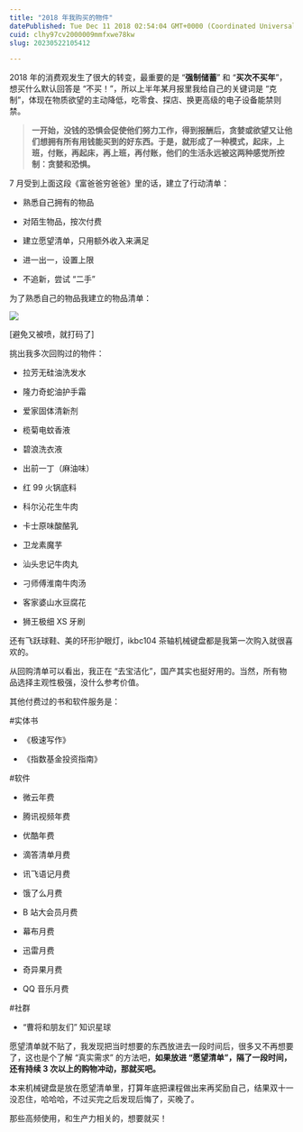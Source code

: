 ```yaml
---
title: "2018 年我购买的物件"
datePublished: Tue Dec 11 2018 02:54:04 GMT+0000 (Coordinated Universal Time)
cuid: clhy97cv2000009mmfxwe78kw
slug: 20230522105412

---
```


2018 年的消费观发生了很大的转变，最重要的是 “**强制储蓄**” 和 “**买次不买年**”，想买什么默认回答是 “不买！”，所以上半年某月报里我给自己的关键词是 “克制”，体现在物质欲望的主动降低，吃零食、探店、换更高级的电子设备能禁则禁。

> **一开始，没钱的恐惧会促使他们努力工作，得到报酬后，贪婪或欲望又让他们想拥有所有用钱能买到的好东西。于是，就形成了一种模式，起床，上班，付账，再起床，再上班，再付账，他们的生活永远被这两种感觉所控制：贪婪和恐惧。**

7 月受到上面这段《富爸爸穷爸爸》里的话，建立了行动清单：

* 熟悉自己拥有的物品
    
* 对陌生物品，按次付费
    
* 建立愿望清单，只用额外收入来满足
    
* 进一出一，设置上限
    
* 不追新，尝试 “二手”
    

为了熟悉自己的物品我建立的物品清单：

![](https://cdn.hashnode.com/res/hashnode/image/upload/v1684724028805/b307d127-8663-4d4b-a41b-40bebb3408e7.png)

\[避免又被喷，就打码了\]

挑出我多次回购过的物件：

* 拉芳无硅油洗发水
    
* 隆力奇蛇油护手霜
    
* 爱家固体清新剂
    
* 榄菊电蚊香液
    
* 碧浪洗衣液
    
* 出前一丁（麻油味）
    
* 红 99 火锅底料
    
* 科尔沁花生牛肉
    
* 卡士原味酸酪乳
    
* 卫龙素魔芋
    
* 汕头忠记牛肉丸
    
* 刁师傅淮南牛肉汤
    
* 客家婆山水豆腐花
    
* 狮王极细 XS 牙刷
    

还有飞跃球鞋、美的环形护眼灯，ikbc104 茶轴机械键盘都是我第一次购入就很喜欢的。

从回购清单可以看出，我正在 “去宝洁化”，国产其实也挺好用的。当然，所有物品选择主观性极强，没什么参考价值。

其他付费过的书和软件服务是：

#实体书

* 《极速写作》
    
* 《指数基金投资指南》
    

#软件

* 微云年费
    
* 腾讯视频年费
    
* 优酷年费
    
* 滴答清单月费
    
* 讯飞语记月费
    
* 饿了么月费
    
* B 站大会员月费
    
* 幕布月费
    
* 迅雷月费
    
* 奇异果月费
    
* QQ 音乐月费
    

#社群

* “曹将和朋友们” 知识星球
    

愿望清单就不贴了，我发现把当时想要的东西放进去一段时间后，很多又不再想要了，这也是个了解 “真实需求” 的方法吧，**如果放进 “愿望清单”，隔了一段时间，还有持续 3 次以上的购物冲动，那就买吧。**

本来机械键盘是放在愿望清单里，打算年底把课程做出来再奖励自己，结果双十一没忍住，哈哈哈，不过买完之后发现后悔了，买晚了。

那些高频使用，和生产力相关的，想要就买！